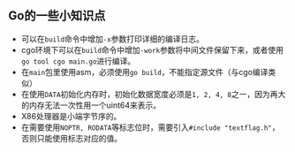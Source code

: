 Go的一些小知识点
-------------


* 可以在`build`命令中增加`-x`参数打印详细的编译日志。
* cgo环境下可以在`build`命令中增加`-work`参数将中间文件保留下来，或者使用`go tool cgo main.go`进行编译。
* 在`main`包里使用asm，必须使用`go build`，不能指定源文件（与cgo编译类似）
* 在使用`DATA`初始化内存时，初始化数据宽度必须是`1, 2, 4, 8`之一，因为再大的内存无法一次性用一个uint64来表示。
* X86处理器是小端字节序的。
* 在需要使用`NOPTR, RODATA`等标志位时，需要引入`#include "textflag.h"`，否则只能使用标志对应的值。
